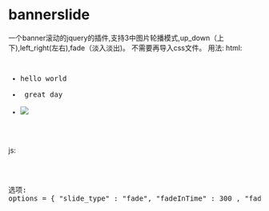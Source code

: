 bannerslide
===========
一个banner滚动的jquery的插件,支持3中图片轮播模式,up_down（上下),left_right(左右),fade（淡入淡出)。
不需要再导入css文件。
用法:
html:
<pre>
<ul class="slider">
<li><div>hello world</div></li>
<li><a> great day</a></li>
<li><img src="a.jpg"></img></li>
</ul>
</pre>
js:
<pre>
<script type="text/javascript">
$(".slider").bannerslide();
</script>
<pre>
选项:
options = { "slide_type" : "fade", "fadeInTime" : 300 , "fadeOutTime" : 200};
